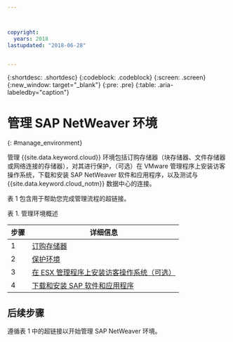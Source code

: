 ```yaml
---



copyright:
  years: 2018
lastupdated: "2018-06-28"


---
```


{:shortdesc: .shortdesc}
{:codeblock: .codeblock}
{:screen: .screen}
{:new_window: target="_blank"}
{:pre: .pre}
{:table: .aria-labeledby="caption"}

# 管理 SAP NetWeaver 环境
{: #manage_environment}

管理 {{site.data.keyword.cloud}} 环境包括订购存储器（块存储器、文件存储器或网络连接的存储器），对其进行保护，（可选）在 VMware 管理程序上安装访客操作系统，下载和安装 SAP NetWeaver 软件和应用程序，以及测试与 {{site.data.keyword.cloud_notm}} 数据中心的连接。

表 1 包含用于帮助您完成管理流程的超链接。

表 1. 管理环境概述

|步骤|详细信息|
| --- | --- |
|1 |[订购存储器](/docs/infrastructure/sap-netweaver/sap-order-storage.html)|
|2 |[保护环境](/docs/infrastructure/sap-netweaver/sap-secure-environment.html) |
|3 |[在 ESX 管理程序上安装访客操作系统（可选）](/docs/infrastructure/sap-netweaver/sap-installing-guest-operating-system-VMware-deployments.html) |
|4 |[下载和安装 SAP 软件和应用程序](/docs/infrastructure/sap-netweaver/sap-installing-SAP-landscape.html) |

## 后续步骤

遵循表 1 中的超链接以开始管理 SAP NetWeaver 环境。
